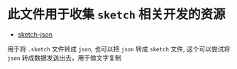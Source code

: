 # 此文件用于收集 `sketch` 相关开发的资源

+ [sketch-json](https://github.com/bukinoshita/sketch-json)

用于将 `.sketch` 文件转成 `json`, 也可以把 `json` 转成 `sketch` 文件, 这个可以尝试将 `json` 转成数据发送出去，用于做文字复制
